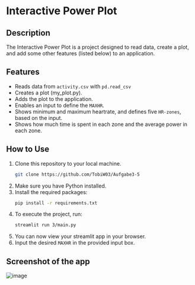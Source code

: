 # Interactive Power Plot
## Description
The Interactive Power Plot is a project designed to read data, create a plot, and add some other features (listed below) to an application.
## Features
- Reads data from `activity.csv` with `pd.read_csv`
- Creates a plot (my_plot.py).
- Adds the plot to the application.
- Enables an input to define the `MAXHR`.
- Shows minimum and maximum heartrate, and defines five `HR-zones`, based on the input.
- Shows how much time is spent in each zone and the average power in each zone.
## How to Use
1. Clone this repository to your local machine.
    ```bash
    git clone https://github.com/TobiW03/Aufgabe3-5
    ```
2. Make sure you have Python installed.
3. Install the required packages:
    ```bash
    pip install -r requirements.txt
    ```
4. To execute the project, run:
     ```bash
    streamlit run 3/main.py
    ```
5. You can now view your streamlit app in your browser.
6. Input the desired `MAXHR` in the provided input box. 
## Screenshot of the app
![image](https://github.com/TobiW03/Aufgabe3-5/assets/163830822/0d3bc988-0968-40e5-9b8e-4d210ea84994)